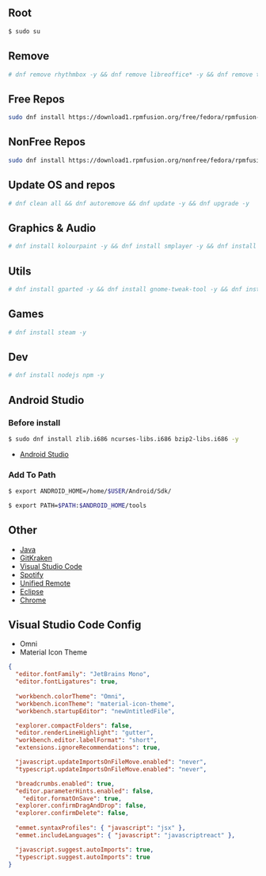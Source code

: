 ## Root
```sh
$ sudo su
```

## Remove
```sh
# dnf remove rhythmbox -y && dnf remove libreoffice* -y && dnf remove totem -y && dnf remove gnome-calendar -y && dnf remove cheese -y && dnf remove gnome-maps -y && dnf remove gnome-contacts -y && dnf remove gnome-weather -y && dnf remove gnome-videos -y dnf remove gnome-boxes -y
```

## Free Repos
```sh 
sudo dnf install https://download1.rpmfusion.org/free/fedora/rpmfusion-free-release-$(rpm -E %fedora).noarch.rpm
```
## NonFree Repos
```sh
sudo dnf install https://download1.rpmfusion.org/nonfree/fedora/rpmfusion-nonfree-release-$(rpm -E %fedora).noarch.rpm
```

## Update OS and repos
```sh
# dnf clean all && dnf autoremove && dnf update -y && dnf upgrade -y
```

## Graphics & Audio
```sh
# dnf install kolourpaint -y && dnf install smplayer -y && dnf install audacity -y && dnf install inkscape -y && dnf install gimp -y
```

## Utils
```sh
# dnf install gparted -y && dnf install gnome-tweak-tool -y && dnf install alacarte -y && dnf install transmission -y && dnf install telegram -y 
```

## Games
```sh
# dnf install steam -y
```

## Dev
```sh
# dnf install nodejs npm -y
```

## Android Studio 

### Before install
```sh
$ sudo dnf install zlib.i686 ncurses-libs.i686 bzip2-libs.i686 -y
```

- [Android Studio](https://developer.android.com/studio/install#linux)


### Add To Path
```sh
$ export ANDROID_HOME=/home/$USER/Android/Sdk/
```
```sh
$ export PATH=$PATH:$ANDROID_HOME/tools
```

## Other

- [Java](https://docs.fedoraproject.org/en-US/quick-docs/installing-java)
- [GitKraken](https://www.gitkraken.com/download/linux-rpm)
- [Visual Studio Code](https://code.visualstudio.com)
- [Spotify](https://docs.fedoraproject.org/en-US/quick-docs/installing-spotify)
- [Unified Remote](https://www.unifiedremote.com/download/other#linux)
- [Eclipse](https://www.eclipse.org/downloads)
- [Chrome](https://www.google.com/chrome/?platform=linux)

## Visual Studio Code Config

- Omni
- Material Icon Theme

```json
{
  "editor.fontFamily": "JetBrains Mono",
  "editor.fontLigatures": true,
  
  "workbench.colorTheme": "Omni",
  "workbench.iconTheme": "material-icon-theme",
  "workbench.startupEditor": "newUntitledFile",

  "explorer.compactFolders": false,
  "editor.renderLineHighlight": "gutter",
  "workbench.editor.labelFormat": "short",
  "extensions.ignoreRecommendations": true,

  "javascript.updateImportsOnFileMove.enabled": "never",
  "typescript.updateImportsOnFileMove.enabled": "never",

  "breadcrumbs.enabled": true,
  "editor.parameterHints.enabled": false,
	"editor.formatOnSave": true,
  "explorer.confirmDragAndDrop": false,
  "explorer.confirmDelete": false,
  
  "emmet.syntaxProfiles": { "javascript": "jsx" },
  "emmet.includeLanguages": { "javascript": "javascriptreact" },

  "javascript.suggest.autoImports": true,
  "typescript.suggest.autoImports": true
}
```
